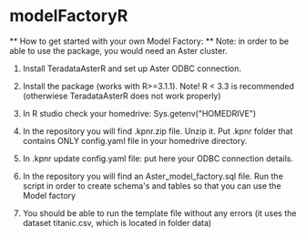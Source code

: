 # modelFactoryR

** How to get started with your own Model Factory: **
Note: in order to be able to use the package, you would need an Aster cluster.

1)  Install TeradataAsterR and set up Aster ODBC connection.

2)	Install the package (works with  R>=3.1.1). Note! R < 3.3 is recommended (otherwiese TeradataAsterR does not work properly)

3)	In R studio check your homedrive: Sys.getenv("HOMEDRIVE")

4)	In the repository you will find .kpnr.zip file. Unzip it. Put .kpnr folder that contains ONLY config.yaml file in your homedrive directory.

4)	In .kpnr update config.yaml file: put here your ODBC connection details.

5)	In the repository you will find an Aster_model_factory.sql file. Run the script in order to create schema's and tables so that you can use the Model factory

6)  You should be able to run the template file without any errors (it uses the dataset titanic.csv, which is located in folder data)

